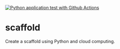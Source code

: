 [![Python application test with Github Actions](https://github.com/Morgan-Sell/scaffold/actions/workflows/main.yml/badge.svg)](https://github.com/Morgan-Sell/scaffold/actions/workflows/main.yml)

# scaffold
Create a scaffold using Python and cloud computing.
